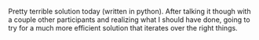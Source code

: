 Pretty terrible solution today (written in python). After talking it though with a couple other participants and realizing what I should have done, going to try for a much more efficient solution that iterates over the right things.